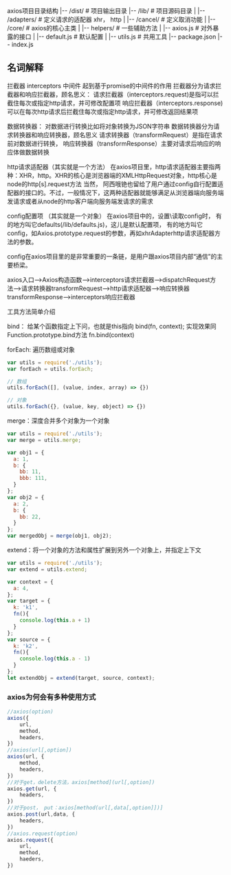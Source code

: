 axios项目目录结构
|-- /dist/                  # 项目输出目录
|-- /lib/                   # 项目源码目录
|  |-- /adapters/           # 定义请求的适配器 xhr， http
|  |-- /cancel/             # 定义取消功能
|  |-- /core/               # axios的核心主类
|  |-- helpers/              # 一些辅助方法
|  |-- axios.js              # 对外暴露的接口
|  |-- default.js            # 默认配置
|  |-- utils.js              # 共用工具
|-- package.json
|-- index.js

## 名词解释
拦截器 interceptors
中间件  起到基于promise的中间件的作用
拦截器分为请求拦截器和响应拦截器，顾名思义：
请求拦截器（interceptors.request)是指可以拦截住每次或指定http请求，并可修改配置项
响应拦截器（interceptors.response)可以在每次http请求后拦截住每次或指定http请求，并可修改返回结果项

数据转换器： 对数据进行转换比如将对象转换为JSON字符串
数据转换器分为请求转换器和响应转换器，顾名思义
请求转换器（transformRequest）是指在请求前对数据进行转换，
响应转换器（transformResponse）主要对请求后响应的响应体做数据转换

http请求适配器（其实就是一个方法）
在axios项目里，http请求适配器主要指两种：XHR，http。XHR的核心是浏览器端的XMLHttpRequest对象，http核心是node的http[s].request方法
当然， 阿西哦铯也留给了用户通过config自行配置适配器的接口的。不过，一般情况下，这两种适配器就能够满足从浏览器端向服务端发请求或者从node的http客户端向服务端发请求的需求

config配置项 （其实就是一个对象）
在axios项目中的，设置\读取config时， 有的地方叫它defaults(/lib/defaults.js)，这儿是默认配置项， 有的地方叫它config，如Axios.prototype.request的参数，再如xhrAdapterhttp请求适配器方法的参数。

config在axios项目里的是非常重要的一条链，是用户跟axios项目内部“通信”的主要桥梁。

axios入口-->Axios构造函数-->interceptors请求拦截器-->dispatchRequest方法-->请求转换器transformRequest-->http请求适配器-->响应转换器transformResponse-->interceptors响应拦截器

工具方法简单介绍

bind： 给某个函数指定上下问，也就是this指向
bind(fn, context);
实现效果同Function.prototype.bind方法 fn.bind(context)

forEach: 遍历数组或对象
``` js
var utils = require('./utils');
var forEach = utils.forEach;

// 数组
utils.forEach([], (value, index, array) => {})

// 对象
utils.forEach({}, (value, key, object) => {})

```

merge：深度合并多个对象为一个对象
``` js
var utils = require('./utils');
var merge = utils.merge;

var obj1 = {
  a: 1,
  b: {
    bb: 11,
    bbb: 111,
  }
};
var obj2 = {
  a: 2,
  b: {
    bb: 22,
  }
};
var mergedObj = merge(obj1, obj2); 
```
extend：将一个对象的方法和属性扩展到另外一个对象上，并指定上下文
``` js
var utils = require('./utils');
var extend = utils.extend;

var context = {
  a: 4,
};
var target = {
  k: 'k1',
  fn(){
    console.log(this.a + 1)
  }
};
var source = {
  k: 'k2',
  fn(){
    console.log(this.a - 1)
  }
};
let extendObj = extend(target, source, context);
```
### axios为何会有多种使用方式
``` js
//axios(option)
axios({
	url,
	method,
	headers,
})
//axios(url[,option])
axios(url, {
	method,
	headers,
})
//对于get，delete方法，axios[method](url[,option])
axios.get(url, {
	headers,
})
//对于post， put：axios[method(url[,data[,option]])]
axios.post(url,data, {
	headers,
})
//axios.request(option)
axios.request({
	url,
	method,
	haeders,
})